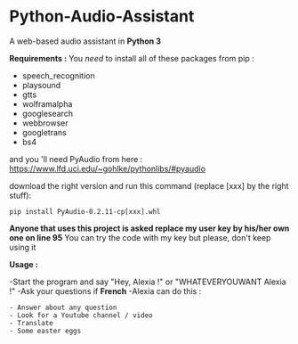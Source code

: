 # Python-Audio-Assistant
A web-based audio assistant in **Python 3** 

**Requirements :**
You _need_ to install all of these packages from pip :
- speech_recognition
- playsound
- gtts
- wolframalpha
- googlesearch
- webbrowser
- googletrans
- bs4

and you 'll need PyAudio from here :
https://www.lfd.uci.edu/~gohlke/pythonlibs/#pyaudio

download the right version and run this command (replace [xxx] by the right stuff):
```
pip install PyAudio‑0.2.11‑cp[xxx].whl
```

**Anyone that uses this project is asked replace my user key by his/her own one on line 95**
You can try the code with my key but please, don't keep using it

**Usage :**

  -Start the program and say "Hey, Alexia !" or "WHATEVERYOUWANT Alexia !"
  -Ask your questions if **French**
  -Alexia can do this :
  
    - Answer about any question
    - Look for a Youtube channel / video
    - Translate
    - Some easter eggs
